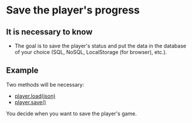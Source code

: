 # Save the player's progress

## It is necessary to know

- The goal is to save the player's status and put the data in the database of your choice (SQL, NoSQL, LocalStorage (for browser), etc.).

## Example 

Two methods will be necessary:

* [player.load(json)](/commands/common.html#load-progress)
* [player.save()](/commands/common.html#save-progress)

You decide when you want to save the player's game.

<Partial page="todo" />